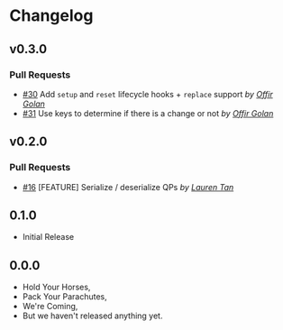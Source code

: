 Changelog
=========

## v0.3.0

### Pull Requests

- [#30](https://github.com/offirgolan/ember-parachute/pull/30)  Add `setup` and `reset` lifecycle hooks + `replace` support  *by [Offir Golan](https://github.com/offirgolan)*
- [#31](https://github.com/offirgolan/ember-parachute/pull/31)  Use keys to determine if there is a change or not  *by [Offir Golan](https://github.com/offirgolan)*

## v0.2.0

### Pull Requests

- [#16](https://github.com/offirgolan/ember-parachute/pull/16)  [FEATURE] Serialize / deserialize QPs  *by [Lauren Tan](https://github.com/poteto)*

## 0.1.0

- Initial Release

## 0.0.0

- Hold Your Horses,
- Pack Your Parachutes,
- We're Coming,
- But we haven't released anything yet.
